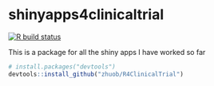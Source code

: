 # shinyapps4clinicaltrial

<!-- badges: start -->
[![R build status](https://github.com/r-lib/R4ClinicalTrial/workflows/R-CMD-check/badge.svg)](https://github.com/r-lib/R4ClinicalTrial/actions)

<!-- badges: end --> 


This is a package for all the shiny apps I have worked so far

``` r
# install.packages("devtools")
devtools::install_github("zhuob/R4ClinicalTrial")
```